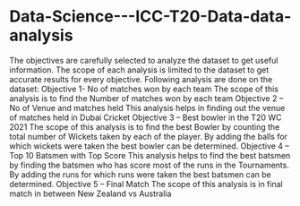 # Data-Science---ICC-T20-Data-data-analysis
 The objectives are carefully selected to analyze the dataset to get useful information. The scope of each analysis is limited to the dataset to get accurate results for every objective. Following analysis are done on the dataset: Objective 1- No of matches won by each team  The scope of this analysis is to find the Number of matches won by each team  Objective 2 – No of Venue and matches held  This analysis helps in finding out the venue of matches held in Dubai Cricket  Objective 3 – Best bowler in the T20 WC 2021  The scope of this analysis is to find the best Bowler by counting the total number of Wickets taken by each of the player. By adding the balls for which wickets were taken the best bowler can be determined. Objective 4 – Top 10 Batsmen with Top Score  This analysis helps to find the best batsmen by finding the batsmen who has score most of the runs in the Tournaments. By adding the runs for which runs were taken the best batsmen can be determined. Objective 5 – Final Match  The scope of this analysis is in final match in between New Zealand vs Australia 
